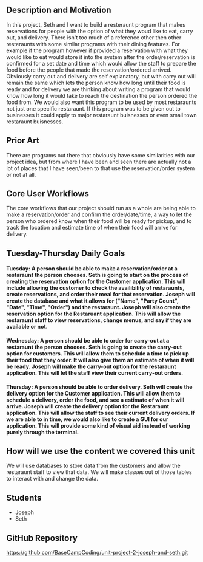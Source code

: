 ## Description and Motivation
In this project, Seth and I want to build a resteraunt program that makes reservations for people with the option of what they woud like to eat, carry out, and delivery.
There isn't too much of a reference other then other resteraunts with some similar programs with their dining features. For example if the program however if provided a 
reservation with what they would like to eat would store it into the system after the order/reservation is confirmed for a set date and time which would allow the staff to 
prepare the food before the people that made the reservation/ordered arrived. Obviously carry out and delivery are self explanatory, but with carry out will remain the same
which lets the person know how long until their food is ready and for delivery we are thinking about writing a program that would know how long it would take to reach
the destination the person ordered the food from. We would also want this program to be used by most restaraunts not just one specific restaraunt. If this program was
to be given out to businesses it could apply to major restaraunt buisnesses or even small town restaraunt buisnesses.

## Prior Art
There are programs out there that obviously have some similarities with our project idea, but from where I have been and seen there are actually not a lot of places that I have
seen/been to that use the reservation/order system or not at all.

## Core User Workflows
The core workflows that our project should run as a whole are being able to make a reservation/order and confirm the order/date/time, a way to let the person who ordered
know when their food will be ready for pickup, and to track the location and estimate time of when their food will arrive for delivery.

## Tuesday-Thursday Daily Goals
#### Tuesday: A person should be able to make a reservation/order at a restaraunt the person chooses. Seth is going to start on the process of creating the reservation option for the Customer application. This will include allowing the customer to check the availibility of restaraunts, create reservations, and order their meal for that reservation. Joseph will create the database and what it allows for ("Name", "Party Count", "Date", "Time", "Order") and the restaraunt. Joseph will also create the reservation option for the Restaruant application. This will allow the restaraunt staff to view reservations, change menus, and say if they are available or not.

#### Wednesday: A person should be able to order for carry-out at a restaraunt the person chooses. Seth is going to create the carry-out option for customers. This will allow them to schedule a time to pick up their food that they order. It will also give them an estimate of when it will be ready. Joseph will make the carry-out option for the restaraunt application. This will let the staff view their current carry-out orders.

#### Thursday: A person should be able to order delivery. Seth will create the delivery option for the Customer application. This will allow them to schedule a delivery, order the food, and see a estimate of when it will arrive. Joseph will create the delivery option for the Restaraunt application. This will allow the staff to see their current delivery orders. If we are able to in time, we would also like to create a GUI for our application. This will provide some kind of visual aid instead of working purely through the terminal.

## How will we use the content we covered this unit
We will use databases to store data from the customers and allow the restaraunt staff to view that data. We will make classes out of those tables to interact with and change the data.

## Students
- Joseph
- Seth

## GitHub Repository
https://github.com/BaseCampCoding/unit-project-2-joseph-and-seth.git
